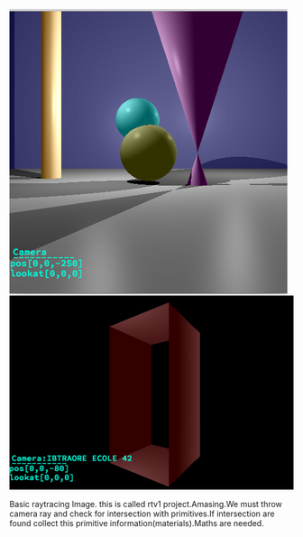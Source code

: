 ![alt tag](oneOutput/scene3.png)
![alt tag](imageDeMonRTV1/rtv1.png)

Basic raytracing Image. this is called rtv1 project.Amasing.We must throw camera ray and check for intersection with primitives.If intersection are found collect this primitive information(materials).Maths are needed.
